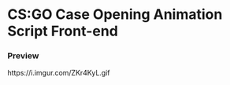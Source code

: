 <h1> CS:GO Case Opening Animation Script Front-end</h1>
<h3>Preview </h3>
https://i.imgur.com/ZKr4KyL.gif
